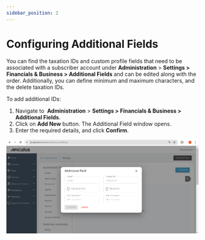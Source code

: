 ```yaml
---
sidebar_position: 2
---
```

# Configuring Additional Fields

You can find the taxation IDs and custom profile fields that need to be associated with a subscriber account under **Administration** > **Settings > Financials & Business > Additional Fields** and can be edited along with the order. Additionally, you can define minimum and maximum characters, and the delete taxation IDs.

To add additional IDs:
1. Navigate to  **Administration** > **Settings > Financials & Business > Additional Fields**.
2. Click on **Add New** button. The Additional Field window opens. 
3. Enter the required details, and click **Confirm**.

![Configuring Additional Fields](img/ConfiguringAdditionalFields.png)



